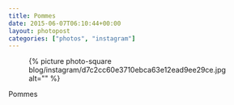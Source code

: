 ```yaml
---
title: Pommes
date: 2015-06-07T06:10:44+00:00
layout: photopost
categories: ["photos", "instagram"]
---
```


<figure class="photo photo--square">
  {% picture photo-square blog/instagram/d7c2cc60e3710ebca63e12ead9ee29ce.jpg alt="" %}
</figure>

Pommes
